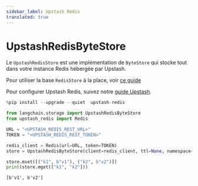 ```yaml
---
sidebar_label: Upstash Redis
translated: true
---
```


# UpstashRedisByteStore

Le `UpstashRedisStore` est une implémentation de `ByteStore` qui stocke tout dans votre instance Redis hébergée par Upstash.

Pour utiliser la base `RedisStore` à la place, voir [ce guide](/docs/integrations/stores/redis/)

Pour configurer Upstash Redis, suivez notre [guide Upstash](/docs/integrations/providers/upstash).

```python
%pip install --upgrade --quiet  upstash-redis
```

```python
from langchain.storage import UpstashRedisByteStore
from upstash_redis import Redis

URL = "<UPSTASH_REDIS_REST_URL>"
TOKEN = "<UPSTASH_REDIS_REST_TOKEN>"

redis_client = Redis(url=URL, token=TOKEN)
store = UpstashRedisByteStore(client=redis_client, ttl=None, namespace="test-ns")

store.mset([("k1", b"v1"), ("k2", b"v2")])
print(store.mget(["k1", "k2"]))
```

```output
[b'v1', b'v2']
```
